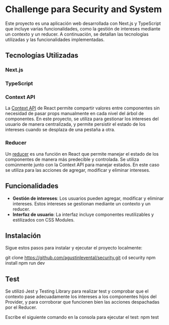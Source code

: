 # Challenge para Security and System

Este proyecto es una aplicación web desarrollada con Next.js y TypeScript que incluye varias funcionalidades, como la gestión de intereses mediante un contexto y un reducer. A continuación, se detallan las tecnologías utilizadas y las funcionalidades implementadas.

## Tecnologías Utilizadas

### Next.js


### TypeScript


### Context API

La [Context API](https://reactjs.org/docs/context.html) de React permite compartir valores entre componentes sin necesidad de pasar props manualmente en cada nivel del árbol de componentes. En este proyecto, se utiliza para gestionar los intereses del usuario de manera centralizada, y permite persistir el estado de los intereses cuando se desplaza de una pestaña a otra.

### Reducer

Un [reducer](https://reactjs.org/docs/hooks-reference.html#usereducer) es una función en React que permite manejar el estado de los componentes de manera más predecible y controlada. Se utiliza comúnmente junto con la Context API para manejar estados. En este caso se utiliza para las acciones de agregar, modificar y eliminar intereses.

## Funcionalidades

- **Gestión de intereses**: Los usuarios pueden agregar, modificar y eliminar intereses. Estos intereses se gestionan mediante un contexto y un reducer.
- **Interfaz de usuario**: La interfaz incluye componentes reutilizables y estilizados con CSS Modules.

## Instalación

Sigue estos pasos para instalar y ejecutar el proyecto localmente:

git clone https://github.com/agustinlevental/security.git
cd security
npm install
npm run dev

## Test
Se utilizó Jest y Testing Library para realizar test y comprobar que el contexto pase adecuadamente los intereses a los componentes hijos del Provider, y para corroborar que funcionen bien las acciones despachadas por el Reducer.

Escribe el siguiente comando en la consola para ejecutar el test:
npm test